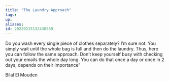 ```yaml
---
title: "The Laundry Approach"
tags: 
up: 
aliases:
id: 20220215132438589
---
```




Do you wash every single piece of clothes separately? I’m sure not. You simply wait until the whole bag is full and then do the laundry. Thus, here you can follow the same approach. Don’t keep yourself busy with checking out your emails the whole day long. You can do that once a day or once in 2 days, depends on their importance” 

Bilal El Mouden
